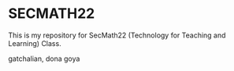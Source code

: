 # SECMATH22

This is my repository for SecMath22 (Technology for Teaching and Learning) Class.

gatchalian, dona goya